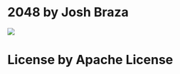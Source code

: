 # 2048 by Josh Braza
![](https://encrypted-tbn0.gstatic.com/images?q=tbn:ANd9GcR94m17c26RvaRySYeOlmYG3ltuXbGWdjNSRrwGaPw91mInO9WT)
# License by Apache License

